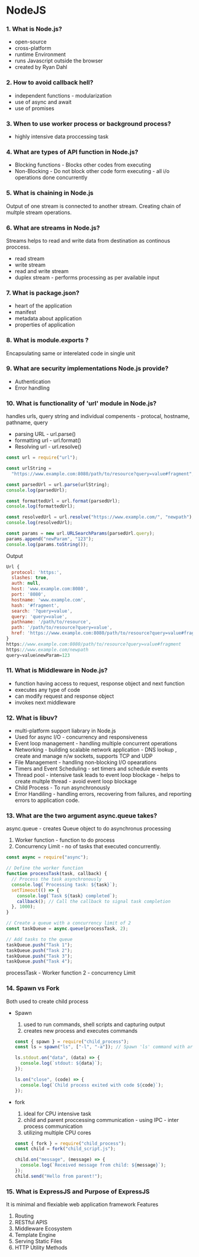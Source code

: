 # NodeJS

### 1. What is Node.js?

- open-source
- cross-platform
- runtime Environment
- runs Javascript outside the browser
- created by Ryan Dahl

### 2. How to avoid callback hell?

- independent functions - modularization
- use of async and await
- use of promises

### 3. When to use worker process or background process?

- highly intensive data proccessing task

### 4. What are types of API function in Node.js?

- Blocking functions - Blocks other codes from executing
- Non-Blocking - Do not block other code form executing - all i/o operations done concurrently

### 5. What is chaining in Node.js

Output of one stream is connected to another stream. Creating chain of multple stream operations.

### 6. What are streams in Node.js?

Streams helps to read and write data from destination as continous proccess.

- read stream
- write stream
- read and write stream
- duplex stream - performs processing as per available input

### 7. What is package.json?

- heart of the application
- manifest
- metadata about application
- properties of application

### 8. What is module.exports ?

Encapsulating same or interelated code in single unit

### 9. What are security implementations Node.js provide?

- Authentication
- Error handling

### 10. What is functionality of 'url' module in Node.js?

handles urls, query string and individual compenents - protocal, hostname, pathname, query

- parsing URL - url.parse()
- formatting url - url.format()
- Resolving url - url.resolve()

```js
const url = require("url");

const urlString =
  "https://www.example.com:8080/path/to/resource?query=value#fragment";

const parsedUrl = url.parse(urlString);
console.log(parsedUrl);

const formattedUrl = url.format(parsedUrl);
console.log(formattedUrl);

const resolvedUrl = url.resolve("https://www.example.com/", "newpath");
console.log(resolvedUrl);

const params = new url.URLSearchParams(parsedUrl.query);
params.append("newParam", "123");
console.log(params.toString());
```

Output

```js
Url {
  protocol: 'https:',
  slashes: true,
  auth: null,
  host: 'www.example.com:8080',
  port: '8080',
  hostname: 'www.example.com',
  hash: '#fragment',
  search: '?query=value',
  query: 'query=value',
  pathname: '/path/to/resource',
  path: '/path/to/resource?query=value',
  href: 'https://www.example.com:8080/path/to/resource?query=value#fragment'
}
https://www.example.com:8080/path/to/resource?query=value#fragment
https://www.example.com/newpath
query=value&newParam=123
```

### 11. What is Middleware in Node.js?

- function having access to request, response object and next function
- executes any type of code
- can modify request and response object
- invokes next middleware

### 12. What is libuv?

- multi-platform support liabrary in Node.js
- Used for async I/O - concurrency and responsiveness
- Event loop management - handling multiple concurrent operations
- Networking - building scalable network application - DNS lookup , create and manage n/w sockets, supports TCP and UDP
- File Management - handling non-blocking I/O opearations
- Timers and Event Scheduling - set timers and schedule events
- Thread pool - intensive task leads to event loop blockage - helps to create multple thread - avoid event loop blockage
- Child Process - To run asynchronously
- Error Handiling - handling errors, recovering from failures, and reporting errors to application code.

### 13. What are the two argument async.queue takes?

async.queue -
creates Queue object to do asynchronus processing

1. Worker function - function to do process
2. Concurrency Limit - no of tasks that executed concurrently.

```js
const async = require("async");

// Define the worker function
function processTask(task, callback) {
  // Process the task asynchronously
  console.log(`Processing task: ${task}`);
  setTimeout(() => {
    console.log(`Task ${task} completed`);
    callback(); // Call the callback to signal task completion
  }, 1000);
}

// Create a queue with a concurrency limit of 2
const taskQueue = async.queue(processTask, 2);

// Add tasks to the queue
taskQueue.push("Task 1");
taskQueue.push("Task 2");
taskQueue.push("Task 3");
taskQueue.push("Task 4");
```

processTask - Worker function
2 - concurrency Limit

### 14. Spawn vs Fork

Both used to create child process

- Spawn

  1. used to run commands, shell scripts and capturing output
  2. creates new process and executes commands

  ```js
  const { spawn } = require("child_process");
  const ls = spawn("ls", ["-l", "-a"]); // Spawn 'ls' command with arguments

  ls.stdout.on("data", (data) => {
    console.log(`stdout: ${data}`);
  });

  ls.on("close", (code) => {
    console.log(`Child process exited with code ${code}`);
  });
  ```

- fork

  1. ideal for CPU intensive task
  2. child and parent proccessing communication - using IPC - inter process communication
  3. utilizing multiple CPU cores

  ```js
  const { fork } = require("child_process");
  const child = fork("child_script.js");

  child.on("message", (message) => {
    console.log(`Received message from child: ${message}`);
  });
  child.send("Hello from parent!");
  ```

### 15. What is ExpressJS and Purpose of ExpressJS

It is minimal and flexiable web application framework
Features

1. Routing
2. RESTful APIS
3. Middleware Ecosystem
4. Template Engine
5. Serving Static Files
6. HTTP Utility Methods
